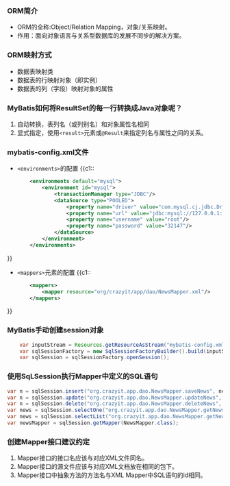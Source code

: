 ### ORM简介
+ ORM的全称:Object/Relation Mapping，对象/关系映射。
+ 作用：面向对象语言与关系型数据库的发展不同步的解决方案。

### ORM映射方式
+ 数据表映射类
+ 数据表的行映射对象（即实例）
+ 数据表的列（字段）映射对象的属性

### MyBatis如何将ResultSet的每一行转换成Java对象呢？
1. 自动转换，表列名（或列别名）和对象属性名相同
2. 显式指定，使用`<result>`元素或`@Result`来指定列名与属性之间的关系。

### mybatis-config.xml文件
+ `<environments>`的配置
{{c1::
    ```xml
        <environments default="mysql">
            <environment id="mysql">
                <transactionManager type="JDBC"/>
                <dataSource type="POOLED">
                    <property name="driver" value="com.mysql.cj.jdbc.Driver"/>
                    <property name="url" value="jdbc:mysql://127.0.0.1:3306/mybatis?serverTimezone=UTC"/>
                    <property name="username" value="root"/>
                    <property name="password" value="32147"/>
                </dataSource>
            </environment>
        </environments>
    ```
}}
+ `<mappers>`元素的配置
{{c1::
    ```xml
        <mappers>
            <mapper resource="org/crazyit/app/dao/NewsMapper.xml"/>
        </mappers>
    ```
}}

### MyBatis手动创建session对象
```java
    var inputStream = Resources.getResourceAsStream("mybatis-config.xml");
    var sqlSessionFactory = new SqlSessionFactoryBuilder().build(inputStream);
    var sqlSession = sqlSessionFactory.openSession();
```

### 使用SqLSession执行Mapper中定义的SQL语句

```java
var n = sqlSession.insert("org.crazyit.app.dao.NewsMapper.saveNews", news);
var n = sqlSession.update("org.crazyit.app.dao.NewsMapper.updateNews", news);
var n = sqlSession.delete("org.crazyit.app.dao.NewsMapper.deleteNews", 2);
var news = sqlSession.selectOne("org.crazyit.app.dao.NewsMapper.getNews", 1);
var news = sqlSession.selectList("org.crazyit.app.dao.NewsMapper.getNews", 1);
var newsMapper = sqlSession.getMapper(NewsMapper.class);
```
### 创建Mapper接口建议约定

1. Mapper接口的接口名应该与对应XML文件同名。
2. Mapper接口的源文件应该与对应XML文档放在相同的包下。
3. Mapper接口中抽象方法的方法名与XML Mapper中SQL语句的id相同。
